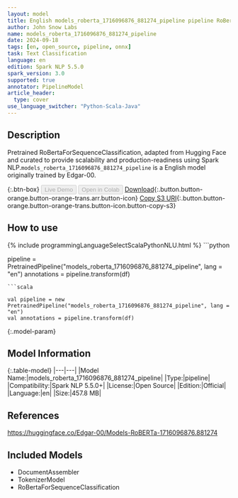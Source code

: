 ```yaml
---
layout: model
title: English models_roberta_1716096876_881274_pipeline pipeline RoBertaForSequenceClassification from Edgar-00
author: John Snow Labs
name: models_roberta_1716096876_881274_pipeline
date: 2024-09-18
tags: [en, open_source, pipeline, onnx]
task: Text Classification
language: en
edition: Spark NLP 5.5.0
spark_version: 3.0
supported: true
annotator: PipelineModel
article_header:
  type: cover
use_language_switcher: "Python-Scala-Java"
---
```


## Description

Pretrained RoBertaForSequenceClassification, adapted from Hugging Face and curated to provide scalability and production-readiness using Spark NLP.`models_roberta_1716096876_881274_pipeline` is a English model originally trained by Edgar-00.

{:.btn-box}
<button class="button button-orange" disabled>Live Demo</button>
<button class="button button-orange" disabled>Open in Colab</button>
[Download](https://s3.amazonaws.com/auxdata.johnsnowlabs.com/public/models/models_roberta_1716096876_881274_pipeline_en_5.5.0_3.0_1726650052365.zip){:.button.button-orange.button-orange-trans.arr.button-icon}
[Copy S3 URI](s3://auxdata.johnsnowlabs.com/public/models/models_roberta_1716096876_881274_pipeline_en_5.5.0_3.0_1726650052365.zip){:.button.button-orange.button-orange-trans.button-icon.button-copy-s3}

## How to use



<div class="tabs-box" markdown="1">
{% include programmingLanguageSelectScalaPythonNLU.html %}
```python

pipeline = PretrainedPipeline("models_roberta_1716096876_881274_pipeline", lang = "en")
annotations =  pipeline.transform(df)   

```
```scala

val pipeline = new PretrainedPipeline("models_roberta_1716096876_881274_pipeline", lang = "en")
val annotations = pipeline.transform(df)

```
</div>

{:.model-param}
## Model Information

{:.table-model}
|---|---|
|Model Name:|models_roberta_1716096876_881274_pipeline|
|Type:|pipeline|
|Compatibility:|Spark NLP 5.5.0+|
|License:|Open Source|
|Edition:|Official|
|Language:|en|
|Size:|457.8 MB|

## References

https://huggingface.co/Edgar-00/Models-RoBERTa-1716096876.881274

## Included Models

- DocumentAssembler
- TokenizerModel
- RoBertaForSequenceClassification